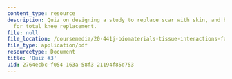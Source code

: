 ```yaml
---
content_type: resource
description: Quiz on designing a study to replace scar with skin, and biomaterials
  for total knee replacement.
file: null
file_location: /coursemedia/20-441j-biomaterials-tissue-interactions-fall-2009/2764ecbcf054163a58f321194f85d753_MIT20_441JF09_quiz3.pdf
file_type: application/pdf
resourcetype: Document
title: 'Quiz #3'
uid: 2764ecbc-f054-163a-58f3-21194f85d753
---
```

